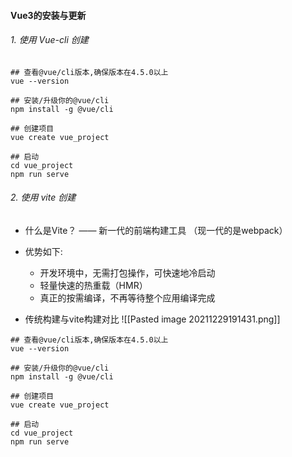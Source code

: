 #### Vue3的安装与更新
###### 1. 使用 Vue-cli 创建
```shell
## 查看@vue/cli版本,确保版本在4.5.0以上
vue --version

## 安装/升级你的@vue/cli
npm install -g @vue/cli

## 创建项目
vue create vue_project

## 启动
cd vue_project
npm run serve
```

###### 2. 使用 vite 创建
- 什么是Vite？ —— 新一代的前端构建工具 （现一代的是webpack）
- 优势如下:
	- 开发环境中，无需打包操作，可快速地冷启动
	- 轻量快速的热重载（HMR）
	- 真正的按需编译，不再等待整个应用编译完成

- 传统构建与vite构建对比
![[Pasted image 20211229191431.png]]

```shell
## 查看@vue/cli版本,确保版本在4.5.0以上
vue --version

## 安装/升级你的@vue/cli
npm install -g @vue/cli

## 创建项目
vue create vue_project

## 启动
cd vue_project
npm run serve
```